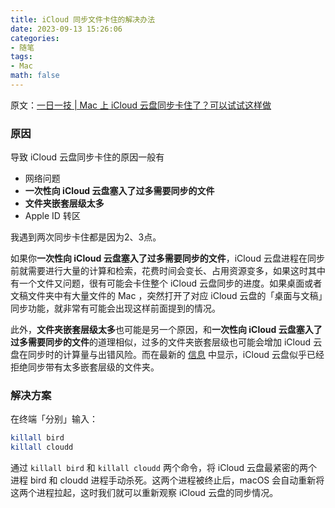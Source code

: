 ```yaml
---
title: iCloud 同步文件卡住的解决办法
date: 2023-09-13 15:26:06
categories:
- 随笔
tags:
- Mac
math: false
---
```


原文：[一日一技 | Mac 上 iCloud 云盘同步卡住了？可以试试这样做](https://sspai.com/post/72882)

### 原因

导致 iCloud 云盘同步卡住的原因一般有

- 网络问题
- **一次性向 iCloud 云盘塞入了过多需要同步的文件**
- **文件夹嵌套层级太多**
- Apple ID 转区

我遇到两次同步卡住都是因为2、3点。

如果你**一次性向 iCloud 云盘塞入了过多需要同步的文件**，iCloud 云盘进程在同步前就需要进行大量的计算和检索，花费时间会变长、占用资源变多，如果这时其中有一个文件又问题，很有可能会卡住整个 iCloud 云盘同步的进度。如果桌面或者文稿文件夹中有大量文件的 Mac ，突然打开了对应 iCloud 云盘的「桌面与文稿」同步功能，就非常有可能会出现这样前面提到的情况。

此外，**文件夹嵌套层级太多**也可能是另一个原因，和**一次性向 iCloud 云盘塞入了过多需要同步的文件**的道理相似，过多的文件夹嵌套层级也可能会增加 iCloud 云盘在同步时的计算量与出错风险。而在最新的 [信息](https://sspai.com/link?target=https%3A%2F%2Fwww.v2ex.com%2Ft%2F841605) 中显示，iCloud 云盘似乎已经拒绝同步带有太多嵌套层级的文件夹。

### 解决方案

在终端「分别」输入：

```bash
killall bird
killall cloudd
```

通过 `killall bird` 和 `killall cloudd` 两个命令，将 iCloud 云盘最紧密的两个进程 bird 和 cloudd 进程手动杀死。这两个进程被终止后，macOS 会自动重新将这两个进程拉起，这时我们就可以重新观察 iCloud 云盘的同步情况。
